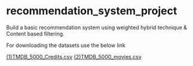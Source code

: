 # recommendation_system_project
Build a basic recommendation system using weighted hybrid technique & Content based filtering.

For downloading the datasets use the below link

[(1)TMDB_5000_Credits.csv](https://www.kaggle.com/tmdb/tmdb-movie-metadata?select=tmdb_5000_credits.csv)
[(2)TMDB_5000_movies.csv](https://www.kaggle.com/tmdb/tmdb-movie-metadata?select=tmdb_5000_movies.csv)
